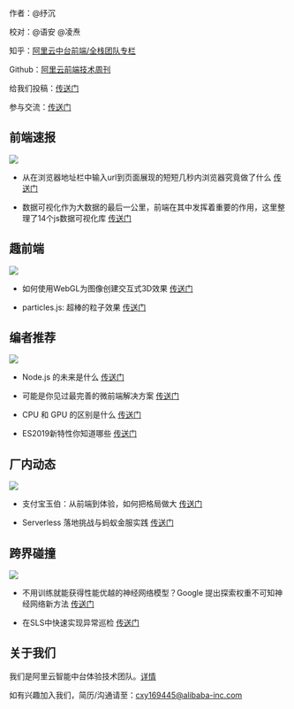 作者：@纾沉

校对：@语安 @凌焘

  

知乎：[阿里云中台前端/全栈团队专栏](https://zhuanlan.zhihu.com/aliyun)

Github：[阿里云前端技术周刊](https://link.zhihu.com/?target=https%3A//github.com/aliyunfe/weekly)

  

给我们投稿：[传送门](https://link.zhihu.com/?target=https%3A//github.com/aliyunfe/weekly/issues/new)

参与交流：[传送门](https://link.zhihu.com/?target=https%3A//github.com/aliyunfe/weekly/issues/5)

  

  

前端速报
----

  

![](https://pic3.zhimg.com/80/v2-cdae04d7dde84408b3a2842e33b3ca96_hd.jpg)

  

*   从在浏览器地址栏中输入url到页面展现的短短几秒内浏览器究竟做了什么 [传送门](https://zhuanlan.zhihu.com/p/47407398)
    
*   数据可视化作为大数据的最后一公里，前端在其中发挥着重要的作用，这里整理了14个js数据可视化库 [传送门](https://link.zhihu.com/?target=https%3A//www.monterail.com/blog/javascript-libraries-data-visualization)
    

趣前端
---

  

![](https://pic3.zhimg.com/80/v2-55796bba07545d870e5e3d9ede59c462_hd.jpg)

  

*   如何使用WebGL为图像创建交互式3D效果 [传送门](https://link.zhihu.com/?target=https%3A//tympanus.net/codrops/2019/02/20/how-to-create-a-fake-3d-image-effect-with-webgl/)
    
*   particles.js: 超棒的粒子效果 [传送门](https://link.zhihu.com/?target=https%3A//github.com/VincentGarreau/particles.js)
    

编者推荐
----

  

![](https://pic4.zhimg.com/80/v2-8327e68b207da8eb2b2d19a6d0324b53_hd.jpg)

  

*   Node.js 的未来是什么 [传送门](https://link.zhihu.com/?target=https%3A//juejin.im/post/5d6c7911e51d4561fb04bfaa)
    
*   可能是你见过最完善的微前端解决方案 [传送门](https://zhuanlan.zhihu.com/p/80776391)
    
*   CPU 和 GPU 的区别是什么 [传送门](https://www.zhihu.com/question/19903344/answer/714024535)
    
*   ES2019新特性你知道哪些 [传送门](https://link.zhihu.com/?target=https%3A//mp.weixin.qq.com/s/V6XrD_bqJ8IKlNy--g3NWw)
    

厂内动态
----

  

![](https://pic3.zhimg.com/80/v2-bd2273a8cc49c2088859b10378732952_hd.jpg)

  

*   支付宝玉伯：从前端到体验，如何把格局做大 [传送门](https://link.zhihu.com/?target=https%3A//www.infoq.cn/article/O4WSV7tdoicIRs5kHsFu)
    
*   Serverless 落地挑战与蚂蚁金服实践 [传送门](https://zhuanlan.zhihu.com/p/77681457)
    

  

跨界碰撞
----

  

![](https://pic4.zhimg.com/80/v2-590054196e497cbe5219d2454c7d2ef3_hd.jpg)

  

*   不用训练就能获得性能优越的神经网络模型？Google 提出探索权重不可知神经网络新方法 [传送门](https://link.zhihu.com/?target=https%3A//www.infoq.cn/article/CFtRE0XXS86LiKBazto4)
    
*   在SLS中快速实现异常巡检 [传送门](https://zhuanlan.zhihu.com/p/80768590)
    

关于我们
----

  

我们是阿里云智能中台体验技术团队。[详情](https://link.zhihu.com/?target=https%3A//github.com/aliyunfe/weekly/blob/master/about.md)

  

如有兴趣加入我们，简历/沟通请至：[cxy169445@alibaba-inc.com](mailto:cxy169445@alibaba-inc.com)

